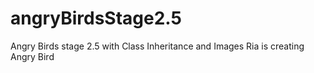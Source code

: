 # angryBirdsStage2.5
Angry Birds stage 2.5 with Class Inheritance and Images
Ria is creating Angry Bird